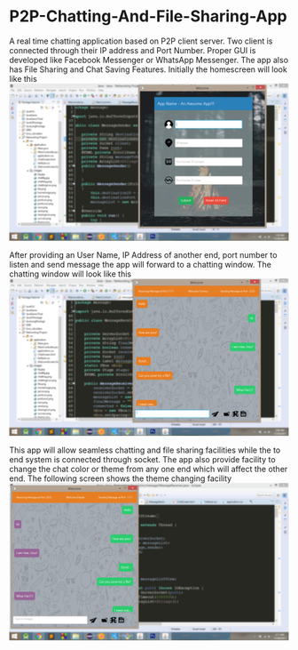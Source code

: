 # P2P-Chatting-And-File-Sharing-App
A real time chatting application based on P2P client server. Two client is connected through their IP address and Port Number. 
Proper GUI is developed like Facebook Messenger or WhatsApp Messenger. The app also has File Sharing and Chat Saving Features. 
Initially the homescreen will look like this ![Alt text](screen/1.JPG?raw=true "Optional Title")

After providing an User Name, IP Address of another end, port number to listen and send message the app will forward to a chatting window.
The chatting window will look like this ![Alt text](screen/2.JPG?raw=true "Optional Title2")

This app will allow seamless chatting and file sharing facilities while the to end system is connected through socket. The app also provide facility to change the chat color or theme from any one end which will affect the other end. The following screen shows the theme changing facility ![Alt text](screen/3.JPG?raw=true "Optional Title3")
